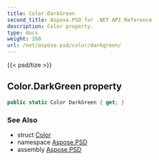 ```yaml
---
title: Color.DarkGreen
second_title: Aspose.PSD for .NET API Reference
description: Color property. 
type: docs
weight: 260
url: /net/aspose.psd/color/darkgreen/
---
```

{{< psd/tize >}}
## Color.DarkGreen property

```csharp
public static Color DarkGreen { get; }
```

### See Also

* struct [Color](../)
* namespace [Aspose.PSD](../../color/)
* assembly [Aspose.PSD](../../../)


